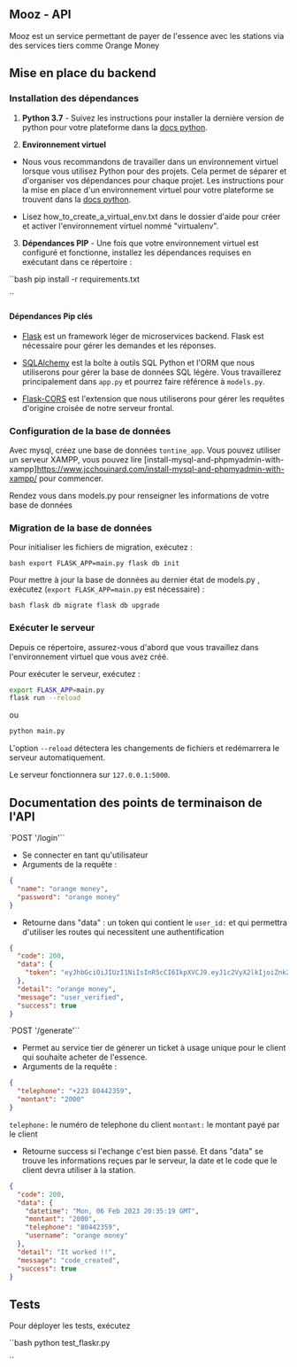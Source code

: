 ## Mooz - API

Mooz est un service permettant de payer de l'essence avec les stations via des services tiers comme Orange Money

## Mise en place du backend

### Installation des dépendances

1. **Python 3.7** - Suivez les instructions pour installer la dernière version de python pour votre plateforme dans la [docs python](https://docs.python.org/3/using/unix.html#getting-and-installing-the-latest-version-of-python).

2. **Environnement virtuel**

- Nous vous recommandons de travailler dans un environnement virtuel lorsque vous utilisez Python pour des projets. Cela permet de séparer et d'organiser vos dépendances pour chaque projet. Les instructions pour la mise en place d'un environnement virtuel pour votre plateforme se trouvent dans la [docs python](https://packaging.python.org/guides/installing-using-pip-and-virtual-environments/).

- Lisez how_to_create_a_virtual_env.txt dans le dossier d'aide pour créer et activer l'environnement virtuel nommé "virtualenv".

3. **Dépendances PIP** - Une fois que votre environnement virtuel est configuré et fonctionne, installez les dépendances requises en exécutant dans ce répertoire :

``bash
pip install -r requirements.txt

``

#### Dépendances Pip clés

- [Flask](http://flask.pocoo.org/) est un framework léger de microservices backend. Flask est nécessaire pour gérer les demandes et les réponses.

- [SQLAlchemy](https://www.sqlalchemy.org/) est la boîte à outils SQL Python et l'ORM que nous utiliserons pour gérer la base de données SQL légère. Vous travaillerez principalement dans `app.py` et pourrez faire référence à `models.py`.

- [Flask-CORS](https://flask-cors.readthedocs.io/en/latest/#) est l'extension que nous utiliserons pour gérer les requêtes d'origine croisée de notre serveur frontal.

### Configuration de la base de données

Avec mysql, créez une base de données `tontine_app`. Vous pouvez utiliser un serveur XAMPP, vous pouvez lire [install-mysql-and-phpmyadmin-with-xampp]https://www.jcchouinard.com/install-mysql-and-phpmyadmin-with-xampp/ pour commencer.

Rendez vous dans models.py pour renseigner les informations de votre base de données

### Migration de la base de données

Pour initialiser les fichiers de migration, exécutez :

`bash
export FLASK_APP=main.py
flask db init
`

Pour mettre à jour la base de données au dernier état de models.py , exécutez (`export FLASK_APP=main.py` est nécessaire) :

`bash
flask db migrate
flask db upgrade
`

### Exécuter le serveur

Depuis ce répertoire, assurez-vous d'abord que vous travaillez dans l'environnement virtuel que vous avez créé.

Pour exécuter le serveur, exécutez :

```bash
export FLASK_APP=main.py
flask run --reload
```

ou

```bash
python main.py
```

L'option `--reload` détectera les changements de fichiers et redémarrera le serveur automatiquement.

Le serveur fonctionnera sur `127.0.0.1:5000`.

## Documentation des points de terminaison de l'API

<!-- `POST '/sign-up'``

- Créer un nouvel utilisateur, cet utilisateur represente le service tier.
- Arguments de la requête :

```json
{
  "name": "orange money",
  "password": "orange money"
}
```

- Retourne dans "data" : un jeton qui contient son `user_id:` et qui lui permettra d'utiliser les routes de connexion requises

```json
{
  "code": 200,
  "data": {
    "id": 6,
    "name": "orange money",
    "password": "############"
  },
  "detail": "User created successfully",
  "message": "user_inserted",
  "success": true
}
``` -->

`POST '/login'``

- Se connecter en tant qu'utilisateur
- Arguments de la requête :

```json
{
  "name": "orange money",
  "password": "orange money"
}
```

- Retourne dans "data" : un token qui contient le `user_id:` et qui permettra d'utiliser les routes qui necessitent une authentification

```json
{
  "code": 200,
  "data": {
    "token": "eyJhbGciOiJIUzI1NiIsInR5cCI6IkpXVCJ9.eyJ1c2VyX2lkIjoiZnk2cWNlemRkaXJzN2RvNyIsImV4cCI6MTY3NTY4ODA1NX0.I340V5pz4L2nlmJJRKmGwpCsB4IBFMZUYHNAW0JFARM"
  },
  "detail": "orange money",
  "message": "user_verified",
  "success": true
}
```

`POST '/generate'``

- Permet au service tier de génerer un ticket à usage unique pour le client qui souhaite acheter de l'essence.
- Arguments de la requête :

```json
{
  "telephone": "+223 80442359",
  "montant": "2000"
}
```

`telephone:` le numéro de telephone du client
`montant:` le montant payé par le client

- Retourne success si l'echange c'est bien passé. Et dans "data" se trouve les informations reçues par le serveur, la date et le code que le client devra utiliser à la station.

```json
{
  "code": 200,
  "data": {
    "datetime": "Mon, 06 Feb 2023 20:35:19 GMT",
    "montant": "2000",
    "telephone": "80442359",
    "username": "orange money"
  },
  "detail": "It worked !!",
  "message": "code_created",
  "success": true
}
```

## Tests

Pour déployer les tests, exécutez

``bash
python test_flaskr.py

``
